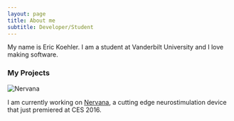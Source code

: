 ```yaml
---
layout: page
title: About me
subtitle: Developer/Student
---
```


My name is Eric Koehler. I am a student at Vanderbilt University and I love making software. 

### My Projects

![Nervana](http://experiencenervana.com/wp-content/themes/nervana-theme/images/logo.png)  

I am currently working on [Nervana](http://experiencenervana.com), a cutting edge neurostimulation device that just premiered at CES 2016.